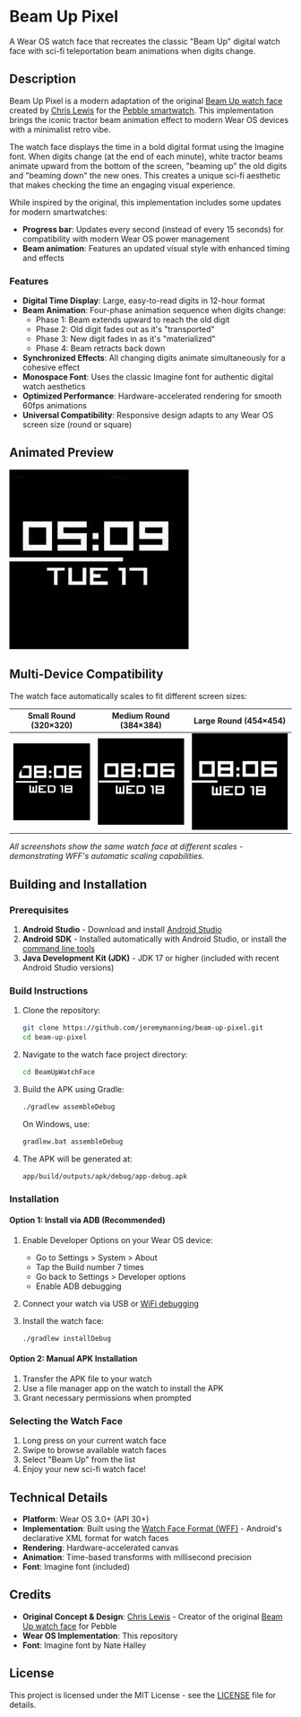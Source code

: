 # Beam Up Pixel

A Wear OS watch face that recreates the classic "Beam Up" digital watch face with sci-fi teleportation beam animations when digits change.

## Description

Beam Up Pixel is a modern adaptation of the original [Beam Up watch face](https://github.com/C-D-Lewis/beam-up) created by [Chris Lewis](https://github.com/C-D-Lewis) for the [Pebble smartwatch](https://getpebble.com/). This implementation brings the iconic tractor beam animation effect to modern Wear OS devices with a minimalist retro vibe.

The watch face displays the time in a bold digital format using the Imagine font. When digits change (at the end of each minute), white tractor beams animate upward from the bottom of the screen, "beaming up" the old digits and "beaming down" the new ones. This creates a unique sci-fi aesthetic that makes checking the time an engaging visual experience.

While inspired by the original, this implementation includes some updates for modern smartwatches:
- **Progress bar**: Updates every second (instead of every 15 seconds) for compatibility with modern Wear OS power management
- **Beam animation**: Features an updated visual style with enhanced timing and effects

### Features

- **Digital Time Display**: Large, easy-to-read digits in 12-hour format
- **Beam Animation**: Four-phase animation sequence when digits change:
  - Phase 1: Beam extends upward to reach the old digit
  - Phase 2: Old digit fades out as it's "transported"
  - Phase 3: New digit fades in as it's "materialized"
  - Phase 4: Beam retracts back down
- **Synchronized Effects**: All changing digits animate simultaneously for a cohesive effect
- **Monospace Font**: Uses the classic Imagine font for authentic digital watch aesthetics
- **Optimized Performance**: Hardware-accelerated rendering for smooth 60fps animations
- **Universal Compatibility**: Responsive design adapts to any Wear OS screen size (round or square)

## Animated Preview

![Beam Up Animation](screenshots/animation.gif)

## Multi-Device Compatibility

The watch face automatically scales to fit different screen sizes:

| Small Round (320×320) | Medium Round (384×384) | Large Round (454×454) |
|:---:|:---:|:---:|
| ![Small Round](screenshots/320x320_scaled.png) | ![Medium Round](screenshots/384x384_scaled.png) | ![Large Round](screenshots/454x454_original.png) |

*All screenshots show the same watch face at different scales - demonstrating WFF's automatic scaling capabilities.*

## Building and Installation

### Prerequisites

1. **Android Studio** - Download and install [Android Studio](https://developer.android.com/studio)
2. **Android SDK** - Installed automatically with Android Studio, or install the [command line tools](https://developer.android.com/studio#command-tools)
3. **Java Development Kit (JDK)** - JDK 17 or higher (included with recent Android Studio versions)

### Build Instructions

1. Clone the repository:
   ```bash
   git clone https://github.com/jeremymanning/beam-up-pixel.git
   cd beam-up-pixel
   ```

2. Navigate to the watch face project directory:
   ```bash
   cd BeamUpWatchFace
   ```

3. Build the APK using Gradle:
   ```bash
   ./gradlew assembleDebug
   ```

   On Windows, use:
   ```bash
   gradlew.bat assembleDebug
   ```

4. The APK will be generated at:
   ```
   app/build/outputs/apk/debug/app-debug.apk
   ```

### Installation

#### Option 1: Install via ADB (Recommended)

1. Enable Developer Options on your Wear OS device:
   - Go to Settings > System > About
   - Tap the Build number 7 times
   - Go back to Settings > Developer options
   - Enable ADB debugging

2. Connect your watch via USB or [WiFi debugging](https://developer.android.com/training/wearables/get-started/debugging)

3. Install the watch face:
   ```bash
   ./gradlew installDebug
   ```

#### Option 2: Manual APK Installation

1. Transfer the APK file to your watch
2. Use a file manager app on the watch to install the APK
3. Grant necessary permissions when prompted

### Selecting the Watch Face

1. Long press on your current watch face
2. Swipe to browse available watch faces
3. Select "Beam Up" from the list
4. Enjoy your new sci-fi watch face!

## Technical Details

- **Platform**: Wear OS 3.0+ (API 30+)
- **Implementation**: Built using the [Watch Face Format (WFF)](https://developer.android.com/training/wearables/wff) - Android's declarative XML format for watch faces
- **Rendering**: Hardware-accelerated canvas
- **Animation**: Time-based transforms with millisecond precision
- **Font**: Imagine font (included)

## Credits

- **Original Concept & Design**: [Chris Lewis](https://github.com/C-D-Lewis) - Creator of the original [Beam Up watch face](https://github.com/C-D-Lewis/beam-up) for Pebble
- **Wear OS Implementation**: This repository
- **Font**: Imagine font by Nate Halley

## License

This project is licensed under the MIT License - see the [LICENSE](LICENSE) file for details.
